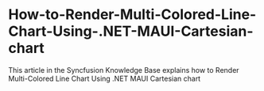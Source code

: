 # How-to-Render-Multi-Colored-Line-Chart-Using-.NET-MAUI-Cartesian-chart
This article in the Syncfusion Knowledge Base explains how to Render Multi-Colored Line Chart Using .NET MAUI Cartesian chart
